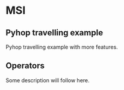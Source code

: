 MSI
===

## Pyhop travelling example

Pyhop travelling example with more features.

## Operators

Some description will follow here.